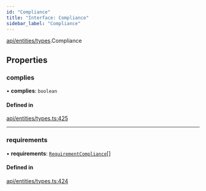 ```yaml
---
id: "Compliance"
title: "Interface: Compliance"
sidebar_label: "Compliance"
---
```


[api/entities/types](../../../../../modules/API/Entities/Types/Types.md).Compliance

## Properties

### complies

• **complies**: `boolean`

#### Defined in

[api/entities/types.ts:425](https://github.com/PolymeshAssociation/polymesh-sdk/blob/8a9e72221/src/api/entities/types.ts#L425)

___

### requirements

• **requirements**: [`RequirementCompliance`](../RequirementCompliance/RequirementCompliance.md)[]

#### Defined in

[api/entities/types.ts:424](https://github.com/PolymeshAssociation/polymesh-sdk/blob/8a9e72221/src/api/entities/types.ts#L424)
